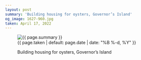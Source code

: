 ```yaml
---
layout: post
summary: 'Building housing for oysters, Governor’s Island'
og_image: 1627-960.jpg
taken: April 17, 2022
---
```


<figure class="post" data-src="{{ site.assets_url }}/{{ page.og_image }}">
<img alt="{{ page.summary }}" sizes="(min-width: 700px) 50vw, calc(100vw - 2rem)" src="{{ site.assets_url }}/1627-480.jpg" srcset="{{ site.assets_url }}/1627-240.jpg 240w, {{ site.assets_url }}/1627-480.jpg 480w, {{ site.assets_url }}/1627-720.jpg 720w, {{ site.assets_url }}/1627-960.jpg 960w"/>
<figcaption>
<time>{{ page.taken | default: page.date | date: "%B %-d, %Y" }}</time>
<p>Building housing for oysters, Governor’s Island</p>
</figcaption>
</figure>
